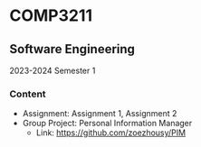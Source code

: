 # COMP3211
## Software Engineering
2023-2024 Semester 1

### Content
- Assignment: Assignment 1, Assignment 2
- Group Project: Personal Information Manager
  - Link: https://github.com/zoezhousy/PIM 
